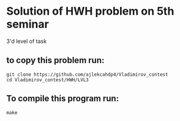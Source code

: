 # Solution of HWH problem on 5th seminar
3'd level of task
## to copy this problem run:
```
git clone https://github.com/ajlekcahdp4/Vladimirov_contest
cd Vladimirov_contest/HWH/LVL3
```
## To compile this program run:
```
make
```